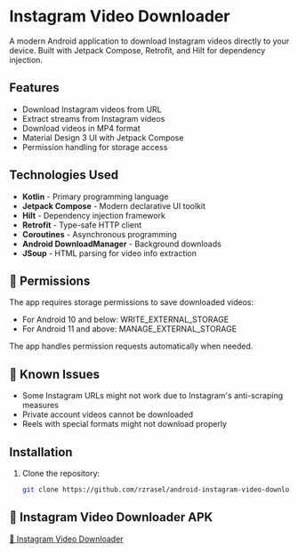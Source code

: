 # Instagram Video Downloader

A modern Android application to download Instagram videos directly to your device. Built with Jetpack Compose, Retrofit, and Hilt for dependency injection.

## Features

- Download Instagram videos from URL
- Extract streams from Instagram videos
- Download videos in MP4 format
- Material Design 3 UI with Jetpack Compose
- Permission handling for storage access

## Technologies Used

- **Kotlin** - Primary programming language
- **Jetpack Compose** - Modern declarative UI toolkit
- **Hilt** - Dependency injection framework
- **Retrofit** - Type-safe HTTP client
- **Coroutines** - Asynchronous programming
- **Android DownloadManager** - Background downloads
- **JSoup** - HTML parsing for video info extraction

## 🔐 Permissions

The app requires storage permissions to save downloaded videos:

- For Android 10 and below: WRITE_EXTERNAL_STORAGE
- For Android 11 and above: MANAGE_EXTERNAL_STORAGE

The app handles permission requests automatically when needed.

## 🐛 Known Issues

- Some Instagram URLs might not work due to Instagram's anti-scraping measures
- Private account videos cannot be downloaded
- Reels with special formats might not download properly

## Installation

1. Clone the repository:
   ```bash
   git clone https://github.com/rzrasel/android-instagram-video-downloader-example.git

## 📱 Instagram Video Downloader APK

[📱 Instagram Video Downloader](apk/app-release.apk)